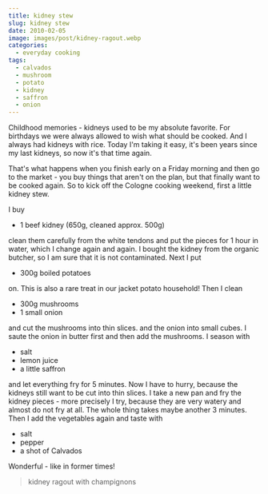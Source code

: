 ```yaml
---
title: kidney stew
slug: kidney stew
date: 2010-02-05
image: images/post/kidney-ragout.webp
categories: 
  - everyday cooking
tags: 
  - calvados
  - mushroom
  - potato
  - kidney
  - saffron
  - onion
---
```


Childhood memories - kidneys used to be my absolute favorite. For birthdays we were always allowed to wish what should be cooked. And I always had kidneys with rice. Today I'm taking it easy, it's been years since my last kidneys, so now it's that time again.

That's what happens when you finish early on a Friday morning and then go to the market - you buy things that aren't on the plan, but that finally want to be cooked again. So to kick off the Cologne cooking weekend, first a little kidney stew.

I buy

* 1 beef kidney (650g, cleaned approx. 500g)

clean them carefully from the white tendons and put the pieces for 1 hour in water, which I change again and again. I bought the kidney from the organic butcher, so I am sure that it is not contaminated. Next I put

* 300g boiled potatoes

on. This is also a rare treat in our jacket potato household! Then I clean

* 300g mushrooms 
* 1 small onion

and cut the mushrooms into thin slices. and the onion into small cubes. I saute the onion in butter first and then add the mushrooms. I season with

* salt 
* lemon juice 
* a little saffron

and let everything fry for 5 minutes. Now I have to hurry, because the kidneys still want to be cut into thin slices. I take a new pan and fry the kidney pieces - more precisely I try, because they are very watery and almost do not fry at all. The whole thing takes maybe another 3 minutes. Then I add the vegetables again and taste with

* salt 
* pepper 
* a shot of Calvados

Wonderful - like in former times!

> kidney ragout with champignons